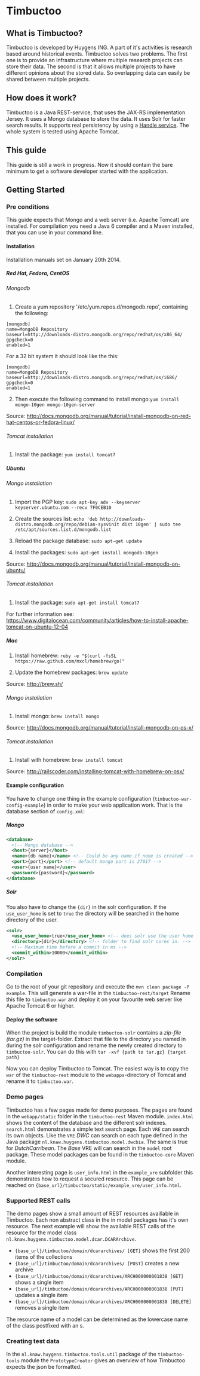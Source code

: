 Timbuctoo
=========

## What is Timbuctoo?
Timbuctoo is developed by Huygens ING. A part of it's activities is research based around historical events. 
Timbuctoo solves two problems. The first one is to provide an infrastructure where multiple research projects can store their data. The second is that it allows multiple projects to have different opinions about the stored data. So overlapping data can easily be shared between multiple projects.

## How does it work?
Timbuctoo is a Java REST-service, that uses the JAX-RS implementation Jersey. It uses a Mongo database to store the data. It uses Solr for faster search results. It supports real persistency by using a [Handle service](http://handle.net/). The whole system is tested using Apache Tomcat.

## This guide
This guide is still a work in progress. Now it should contain the bare minimum to get a software developer started with the application.

## Getting Started

### Pre conditions
This guide expects that Mongo and a web server (i.e. Apache Tomcat) are installed. For compilation you need a Java 6 compiler and a Maven installed, that you can use in your command line.

#### Installation

Installation manuals set on January 20th 2014.

##### Red Hat, Fedora, CentOS

###### Mongodb
1. Create a yum repository '/etc/yum.repos.d/mongodb.repo', containing the following:

```
[mongodb]
name=MongoDB Repository
baseurl=http://downloads-distro.mongodb.org/repo/redhat/os/x86_64/
gpgcheck=0
enabled=1
```

For a 32 bit system it should look like the this:
```
[mongodb]
name=MongoDB Repository
baseurl=http://downloads-distro.mongodb.org/repo/redhat/os/i686/
gpgcheck=0
enabled=1
```

2. Then execute the following command to install mongo:`yum install mongo-10gen mongo-10gen-server`

Source: http://docs.mongodb.org/manual/tutorial/install-mongodb-on-red-hat-centos-or-fedora-linux/

###### Tomcat installation

1. Install the package: `yum install tomcat7`

##### Ubuntu

###### Mongo installation
1. Import the PGP key: `sudo apt-key adv --keyserver keyserver.ubuntu.com --recv 7F0CEB10`

2. Create the sources list: `echo 'deb http://downloads-distro.mongodb.org/repo/debian-sysvinit dist 10gen' | sudo tee /etc/apt/sources.list.d/mongodb.list`

3. Reload the package database: `sudo apt-get update`

4. Install the packages: `sudo apt-get install mongodb-10gen`

Source: http://docs.mongodb.org/manual/tutorial/install-mongodb-on-ubuntu/

###### Tomcat installation
1. Install the package: `sudo apt-get install tomcat7`

For further information see: https://www.digitalocean.com/community/articles/how-to-install-apache-tomcat-on-ubuntu-12-04

##### Mac
1. Install homebrew: `ruby -e "$(curl -fsSL https://raw.github.com/mxcl/homebrew/go)"`

2. Update the homebrew packages: `brew update`

Source: http://brew.sh/

###### Mongo installation
1. Install mongo: `brew install mongo`

Source: http://docs.mongodb.org/manual/tutorial/install-mongodb-on-os-x/

###### Tomcat installation
1. Install with homebrew: `brew install tomcat`

Source: http://railscoder.com/installing-tomcat-with-homebrew-on-osx/

#### Example configuration
You have to change one thing in the example configuration (`timbuctoo-war-config-example`) in order to make your web application work. That is the database section of `config.xml`:

##### Mongo
```xml
<database>
  <!-- Mongo database -->
  <host>{server}</host>
  <name>{db name}</name> <!-- Could be any name if none is created -->
  <port>{port}</port> <!-- default mongo port is 27017 -->
  <user>{user name}</user>
  <password>{password}</password>
</database>
```


##### Solr
You also have to change the `{dir}` in the solr configuration. If the `use_user_home` is set to `true` the directory will be searched in the home directory of the user.
```xml
<solr>
  <use_user_home>true</use_user_home> <!-- does solr use the user home dir -->
  <directory>{dir}</directory> <!-- folder to find solr cores in. -->
  <!-- Maximum time before a commit in ms -->
  <commit_within>10000</commit_within>
</solr>
```
    
### Compilation
Go to the root of your git repository and execute the `mvn clean package -P example`. This will generate a war-file in the `timbuctoo-rest/target` Rename this file to `timbuctoo.war` and deploy it on your favourite web server like Apache Tomcat 6 or higher.

#### Deploy the software

When the project is build the module `timbuctoo-solr` contains a *zip-file (tar.gz)* in the target-folder. Extract that file to the directory you named in during the solr configuration and rename the newly created directory to `timbuctoo-solr`. You can do this with `tar -xvf {path to tar.gz} {target path}`

Now you can deploy Timbuctoo to Tomcat. The easiest way is to copy the `war` of the `timbuctoo-rest` module to the `webapps`-directory of Tomcat and rename it to `timbuctoo.war`.

### Demo pages
Timbuctoo has a few pages made for demo purposes. The pages are found in the `webapp/static` folder in the `timbuctoo-rest` Maven module. `index.html` shows the content of the database and the different solr indexes. `search.html` demonstrates a simple text  search page. Each `VRE` can search its own objects. Like the `VRE` *DWC* can search on each type defined in the Java package `nl.knaw.huygens.timbuctoo.model.dwcbia`. The same is true for *DutchCarribean*. The *Base* VRE will can search in the `model` root package. These model packages can be found in the `timbuctoo-core` Maven module.

Another interesting page is `user_info.html` in the `example_vre` subfolder  this demonstrates how to request a secured resource. This page can be reached on `{base_url}/timbuctoo/static/example_vre/user_info.html`.

### Supported REST calls
The demo pages show a small amount of REST resources availlable in Timbuctoo. Each non abstract class in the in model packages has it's own resource. The next example will show the available REST calls of the resource for the model class `nl.knaw.huygens.timbuctoo.model.dcar.DCARArchive`. 


* `{base_url}/timbuctoo/domain/dcararchives/ [GET]` shows the first 200 items of the collections
* `{base_url}/timbuctoo/domain/dcararchives/ [POST]` creates a new archive
* `{base_url}/timbuctoo/domain/dcararchives/ARCH000000001838 [GET]` shows a single item
* `{base_url}/timbuctoo/domain/dcararchives/ARCH000000001838 [PUT]` updates a single item
* `{base_url}/timbuctoo/domain/dcararchives/ARCH000000001838 [DELETE]` removes a single item

The resource name of a model can be determined as the lowercase name of the class postfixed with an s.

### Creating test data
In the `nl.knaw.huygens.timbuctoo.tools.util` package of the `timbuctoo-tools` module the `PrototypeCreator` gives an overview of how Timbuctoo expects the json be formatted. 
